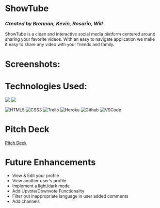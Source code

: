 

# ShowTube
### *Created by Brennan, Kevin, Rosario, Will* 

ShowTube is a clean and interactive social media platform centered around sharing your favorite videos. With an easy to navigate application we make it easy to share any video with your friends and family. 

# Screenshots:

# Technologies Used: 
<img src="https://img.shields.io/badge/Python-3776AB?style=for-the-badge&logo=python&logoColor=white">
<img src="https://img.shields.io/badge/Django-092E20?style=for-the-badge&logo=django&logoColor=white">
<!-- <img src="https://img.shields.io/badge/HTML-239120?style=for-the-badge&logo=html5&logoColor=white">
<img src="https://img.shields.io/badge/CSS-239120?&style=for-the-badge&logo=css3&logoColor=white">
<img src="https://img.shields.io/badge/Trello-0052CC?style=for-the-badge&logo=trello&logoColor=white">
<img src="https://img.shields.io/badge/Heroku-430098?style=for-the-badge&logo=heroku&logoColor=white">
<img src="https://img.shields.io/badge/GitHub-100000?style=for-the-badge&logo=github&logoColor=white">
<img src="https://img.shields.io/badge/-VS_Code-05122A?style=flat&logo=visualstudio"> -->

![HTML5](https://img.shields.io/badge/-HTML5-05122A?style=flat&logo=html5)
![CSS3](https://img.shields.io/badge/-CSS-05122A?style=flat&logo=css3)
![Trello](https://img.shields.io/badge/-Trello-05122A?style=flat&logo=trello)
![Heroku](https://img.shields.io/badge/-Heroku-05122A?style=flat&logo=heroku)
![Github](https://img.shields.io/badge/-GitHub-05122A?style=flat&logo=github)
![VSCode](https://img.shields.io/badge/-VS_Code-05122A?style=flat&logo=visualstudio)

# Pitch Deck
[Pitch Deck](https://docs.google.com/presentation/d/19yr9EGcSU2UtOVKITeubRAUCP_0wvbSCQJDbDwj3-ho/edit?usp=sharing)



# Future Enhancements 
- View & Edit your profile
- View another user's profile
- Implement a light/dark mode
- Add Upvote/Downvote Functionality
- Filter out inappropriate language in user added comments
- Add channels

